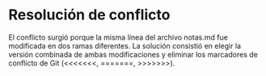 # Resolución de conflicto

El conflicto surgió porque la misma línea del archivo notas.md fue modificada en dos ramas diferentes.
La solución consistió en elegir la versión combinada de ambas modificaciones y eliminar los marcadores de conflicto de Git (<<<<<<<, =======, >>>>>>>).
